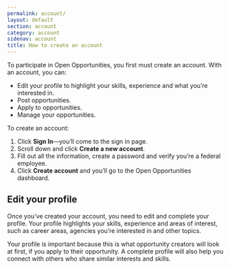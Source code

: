 ```yaml
---
permalink: account/
layout: default
section: account
category: account
sidenav: account
title: How to create an account
---
```


To participate in Open Opportunities, you first must create an account.  With an account, you can:

* Edit your profile to highlight your skills, experience and what you’re interested in.
* Post opportunities.
* Apply to opportunities.
* Manage your opportunities.

To create an account:

1. Click **Sign In**—you’ll come to the sign in page.
2. Scroll down and click **Create a new account**.
3. Fill out all the information, create a password and verify you’re a federal employee.
4. Click **Create account** and you’ll go to the Open Opportunities dashboard.

## Edit your profile

Once you’ve created your account, you need to edit and complete your profile.  Your profile highlights your skills, experience and areas of interest, such as career areas, agencies you’re interested in and other topics.

Your profile is important because this is what opportunity creators will look at first, if you apply to their opportunity. A complete profile will also help you connect with others who share similar interests and skills.
